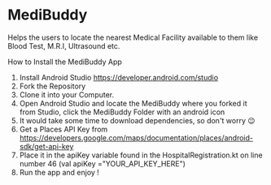 # MediBuddy
Helps the users to locate the nearest Medical Facility available to them like Blood Test, M.R.I, Ultrasound etc.

How to Install the MediBuddy App

1) Install Android Studio https://developer.android.com/studio
2) Fork the Repository
3) Clone it into your Computer.
4) Open Android Studio and locate the MediBuddy where you forked it from Studio, click the MediBuddy Folder with an android icon
5) It would take some time to download dependencies, so don't worry 😉
6) Get a Places API Key from https://developers.google.com/maps/documentation/places/android-sdk/get-api-key
7) Place it in the apiKey variable found in the HospitalRegistration.kt on line number 46 (val apiKey ="YOUR_API_KEY_HERE")
8) Run the app and enjoy !
